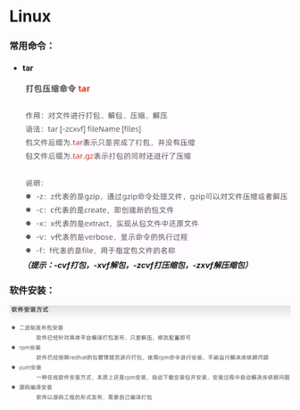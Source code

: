 # Linux

### 常用命令：
- #### tar
    ![tar](https://raw.githubusercontent.com/JackyST0/Java-Technology-Stack/master/%E7%9B%B8%E5%85%B3%E5%9B%BE%E7%89%87/tar.png)    
    ___（提示：-cvf打包，-xvf解包，-zcvf打压缩包，-zxvf解压缩包）___

### 软件安装：
![安装](https://raw.githubusercontent.com/JackyST0/Java-Technology-Stack/master/%E7%9B%B8%E5%85%B3%E5%9B%BE%E7%89%87/%E5%AE%89%E8%A3%85%E5%91%BD%E4%BB%A4.png)